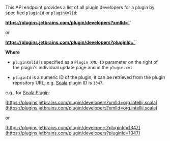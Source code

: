 [//]: # (title: Plugin developers list API)

This API endpoint provides a list of all plugin developers for a plugin by specified `pluginId` or `pluginXmlId`:

**https://plugins.jetbrains.com/plugin/developers?xmlId=`<pluginXmlId>`**

or

**https://plugins.jetbrains.com/plugin/developers?pluginId=`<pluginId>`**

**Where**

* `pluginXmlId` is specified as a `Plugin XML ID` parameter on the right of the plugin's individual update page and in the `plugin.xml`.

* `pluginId` is a numeric ID of the plugin, it can be retrieved from the plugin repository URL, e.g. [Scala](https://plugins.jetbrains.com/plugin/1347-scala) plugin ID is `1347`.

e.g., for [Scala Plugin](https://plugins.jetbrains.com/plugin/1347-scala):

[https://plugins.jetbrains.com/plugin/developers?xmlId=org.intellij.scala](https://plugins.jetbrains.com/plugin/developers?xmlId=org.intellij.scala)

or

[https://plugins.jetbrains.com/plugin/developers?pluginId=1347](https://plugins.jetbrains.com/plugin/developers?pluginId=1347)
